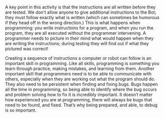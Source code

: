 A key point in this activity is that the instructions are all written before they are tested. We don't allow anyone to give additional instructions to the Bot; they must follow exactly what is written (which can sometimes be humorous if they head off in the wrong direction.) This is what happens when programming: you write instructions for a program, and when you run the program, they are all executed without the programmer intervening. A programmer needs to picture in their mind what would happen when they are writing the instructions; during testing they will find out if what they pictured was correct!

Creating a sequence of instructions a computer or robot can follow is an important skill in programming. Like all skills, programming is something you learn through practice, making mistakes, and learning from them. Another important skill that programmers need is to be able to communicate with others, especially when they are working out what the program should do. They also need to be persistent when finding and fixing bugs. Bugs happen all the time in programming, so being able to identify where the bug occurs and problem solving how to fix it is incredibly important. It doesn’t matter how experienced you are at programming, there will always be bugs that need to be found, and fixed. That’s why being prepared, and able, to debug is so important. 
